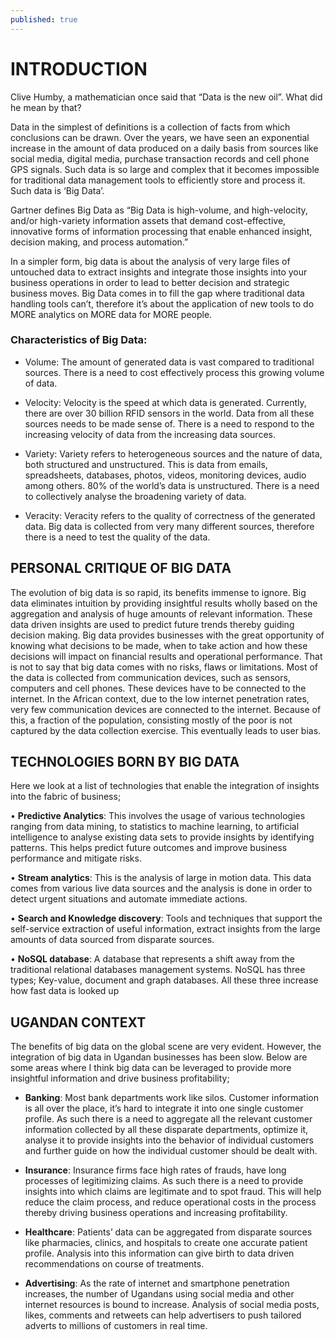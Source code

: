 ```yaml
---
published: true
---
```


# INTRODUCTION

Clive Humby, a mathematician once said that “Data is the new oil”. What did he mean by that? 

Data in the simplest of definitions is a collection of facts from which conclusions can be drawn. Over the years, we have seen an exponential increase in the amount of data produced on a daily basis from sources like social media, digital media, purchase transaction records and cell phone GPS signals. Such data is so large and complex that it becomes impossible for traditional data management tools to efficiently store and process it. Such data is ‘Big Data’.

Gartner defines Big Data as “Big Data is high-volume, and high-velocity, and/or high-variety information assets that demand cost-effective, innovative forms of information processing that enable enhanced insight, decision making, and process automation.” 

In a simpler form, big data is about the analysis of very large files of untouched data to extract insights and integrate those insights into your business operations in order to lead to better decision and strategic business moves. 
Big Data comes in to fill the gap where traditional data handling tools can’t, therefore it’s about the application of new tools to do MORE analytics on MORE data for MORE people. 

### Characteristics of Big Data:

+ Volume: 
The amount of generated data is vast compared to traditional sources. There is a need to cost effectively process this growing volume of data.

+ Velocity: 
Velocity is the speed at which data is generated. Currently, there are over 30 billion RFID sensors in the world. Data from all these sources needs to be made sense of. There is a need to respond to the increasing velocity of data from the increasing data sources. 

+ Variety: 
Variety refers to heterogeneous sources and the nature of data, both structured and unstructured. This is data from emails, spreadsheets, databases, photos, videos, monitoring devices, audio among others. 
80% of the world’s data is unstructured. There is a need to collectively analyse the broadening variety of data. 

+ Veracity:
Veracity refers to the quality of correctness of the generated data. Big data is collected from very many different sources, therefore there is a need to test the quality of the data. 

## PERSONAL CRITIQUE OF BIG DATA

The evolution of big data is so rapid, its benefits immense to ignore. Big data eliminates intuition by providing insightful results wholly based on the aggregation and analysis of huge amounts of relevant information. These data driven insights are used to predict future trends thereby guiding decision making. 
Big data provides businesses with the great opportunity of knowing what decisions to be made, when to take action and how these decisions will impact on financial results and operational performance. 
That is not to say that big data comes with no risks, flaws or limitations. Most of the data is collected from communication devices, such as sensors, computers and cell phones. These devices have to be connected to the internet. In the African context, due to the low internet penetration rates, very few communication devices are connected to the internet. Because of this, a fraction of the population, consisting mostly of the poor is not captured by the data collection exercise. This eventually leads to user bias. 
 
## TECHNOLOGIES BORN BY BIG DATA 


Here we look at a list of technologies that enable the integration of insights into the fabric of business;

•	**Predictive Analytics**:
This involves the usage of various technologies ranging from data mining, to statistics to machine learning, to artificial intelligence to analyse existing data sets to provide insights by identifying patterns. This helps predict future outcomes and improve business performance and mitigate risks.  

•	**Stream analytics**:
This is the analysis of large in motion data. This data comes from various live data sources and the analysis is done in order to detect urgent situations and automate immediate actions. 

•	**Search and Knowledge discovery**: 
Tools and techniques that support the self-service extraction of useful information, extract insights from the large amounts of data sourced from disparate sources.

•	**NoSQL database**:
A database that represents a shift away from the traditional relational databases management systems. NoSQL has three types; Key-value, document and graph databases. All these three increase how fast data is looked up 

## UGANDAN CONTEXT

The benefits of big data on the global scene are very evident. However, the integration of big data in Ugandan businesses has been slow. Below are some areas where I think big data can be leveraged to provide more insightful information and drive business profitability;

+ **Banking**:
Most bank departments work like silos. Customer information is all over the place, it’s hard to integrate it into one single customer profile. As such there is a need to aggregate all the relevant customer information collected by all these disparate departments, optimize it, analyse it to provide insights into the behavior of individual customers and further guide on how the individual customer should be dealt with.

+ **Insurance**:
Insurance firms face high rates of frauds, have long processes of legitimizing claims. As such there is a need to provide insights into which claims are legitimate and to spot fraud. This will help reduce the claim process, and reduce operational costs in the process thereby driving business operations and increasing profitability. 

+ **Healthcare**:
Patients’ data can be aggregated from disparate sources like pharmacies, clinics, and hospitals to create one accurate patient profile. Analysis into this information can give birth to data driven recommendations on course of treatments. 

+ **Advertising**:
As the rate of internet and smartphone penetration increases, the number of Ugandans using social media and other internet resources is bound to increase.
Analysis of social media posts, likes, comments and retweets can help advertisers to push tailored adverts to millions of customers in real time.  

